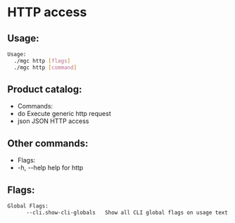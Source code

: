 # HTTP access

## Usage:
```bash
Usage:
  ./mgc http [flags]
  ./mgc http [command]
```

## Product catalog:
- Commands:
- do          Execute generic http request
- json        JSON HTTP access

## Other commands:
- Flags:
- -h, --help   help for http

## Flags:
```bash
Global Flags:
      --cli.show-cli-globals   Show all CLI global flags on usage text
```

